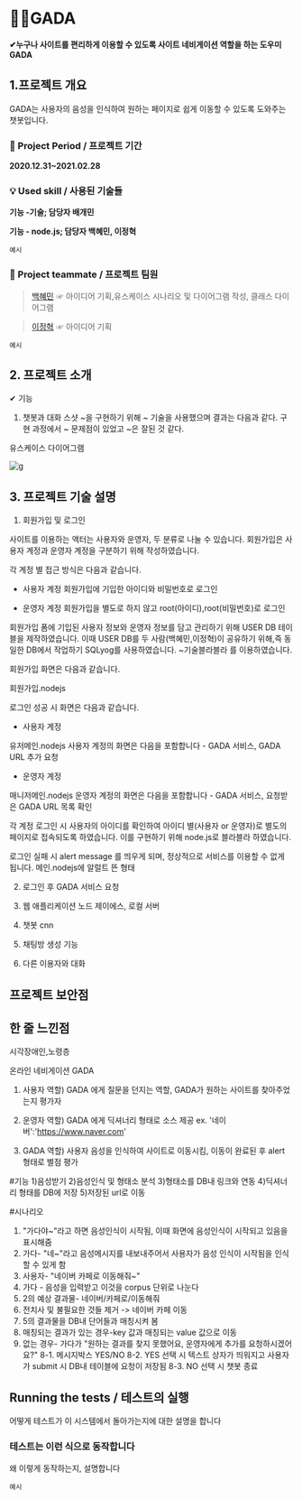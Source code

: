 # 🐱‍🏍GADA

**✔누구나 사이트를 편리하게 이용할 수 있도록 사이트 네비게이션 역할을 하는 도우미 GADA**

## 1.프로젝트 개요

GADA는 사용자의 음성을 인식하여 원하는 페이지로 쉽게 이동할 수 있도록 도와주는 챗봇입니다.

### 📅 Project Period / 프로젝트 기간

**2020.12.31~2021.02.28**

### 💡 Used skill / 사용된 기술들

**기능 -기술; 담당자 배개민**

**기능 - node.js; 담당자 백혜민, 이정혁**

```
예시
```

### 🙋 Project teammate / 프로젝트 팀원

> [백혜민](https://github.com/HyeminBaek) ☞ 아이디어 기획,유스케이스 시나리오 및 다이어그램 작성, 클래스 다이어그램 

> [이정혁](https://github.com/wjdgurrj) ☞ 아이디어 기획

```
예시
```

## 2. 프로젝트 소개
✔ 기능
1) 챗봇과 대화
스샷
~을 구현하기 위해 ~ 기술을 사용했으며 결과는 다음과 같다.
구현 과정에서 ~ 문제점이 있었고 ~은 잘된 것 같다.

유스케이스 다이어그램

![g](https://user-images.githubusercontent.com/55080554/103436860-ad6ce400-4c63-11eb-8eb9-252ce256372c.png)

## 3. 프로젝트 기술 설명
1) 회원가입 및 로그인

사이트를 이용하는 액터는 사용자와 운영자, 두 분류로 나눌 수 있습니다.
회원가입은 사용자 계정과 운영자 계정을 구분하기 위해 작성하였습니다.

각 계정 별 접근 방식은 다음과 같습니다.

- 사용자 계정
회원가입에 기입한 아이디와 비밀번호로 로그인

- 운영자 계정
회원가입을 별도로 하지 않고 root(아이디),root(비밀번호)로 로그인

회원가입 폼에 기입된 사용자 정보와 운영자 정보를 담고 관리하기 위해 USER DB 테이블을 제작하였습니다.
이때 USER DB를 두 사람(백혜민,이정혁)이 공유하기 위해,즉 동일한 DB에서 작업하기  SQLyog를 사용하였습니다.
~기술블라블라 를 이용하였습니다.

회원가입 화면은 다음과 같습니다.

회원가입.nodejs

로그인 성공 시 화면은 다음과 같습니다.
- 사용자 계정

유저메인.nodejs
사용자 계정의 화면은 다음을 포함합니다 - GADA 서비스, GADA URL 추가 요청

- 운영자 계정

매니저메인.nodejs
운영자 계정의 화면은 다음을 포함합니다 - GADA 서비스, 요청받은 GADA URL 목록 확인

각 계정 로그인 시 사용자의 아이디를 확인하여 아이디 별(사용자 or 운영자)로 별도의 페이지로 접속되도록  하였습니다.
이를 구현하기 위해 node.js로 블라블라 하였습니다.

로그인 실패 시 alert message 를 띄우게 되며, 정상적으로 서비스를 이용할 수 없게 됩니다.
메인.nodejs에 알럴트 뜬 형태

2) 로그인 후 GADA 서비스 요청



2) 웹 애플리케이션
노드 제이에스, 로컬 서버
3) 챗봇
cnn
4) 채팅방 생성 기능
5) 다른 이용자와 대화 

## 프로젝트 보안점
## 한 줄 느낀점



시각장애인,노령층

온라인 네비게이션 GADA

1. 사용자
역할) GADA 에게 질문을 던지는 역할, GADA가 원하는 사이트를 찾아주었는지 평가자

2. 운영자 
역할) GADA 에게 딕셔너리 형태로 소스 제공 ex. '네이버':'https://www.naver.com'

3. GADA
역할) 사용자 음성을 인식하여 사이트로 이동시킴, 이동이 완료된 후 alert 형태로 별점 평가

#기능
1)음성받기
2)음성인식 및 형태소 분석
3)형태소를 DB내 링크와 연동
4)딕셔너리 형태를 DB에 저장
5)저장된 url로 이동

#시나리오
1. "가다야~"라고 하면 음성인식이 시작됨, 이때 화면에 음성인식이 시작되고 있음을 표시해줌
2. 가다- "네~"라고 음성메시지를 내보내주어서 사용자가 음성 인식이 시작됨을 인식할 수 있게 함
3. 사용자- "네이버 카페로 이동해줘~"
4. 가다 - 음성을 입력받고 이것을 corpus 단위로 나눈다
4. 2의 예상 결과물- 네이버/카페로/이동해줘
5. 전치사 및 불필요한 것들 제거 -> 네이버 카페 이동
6. 5의 결과물을 DB내 단어들과 매칭시켜 봄
7. 매칭되는 결과가 있는 경우-key 값과 매칭되는 value 값으로 이동
8. 없는 경우- 가다가 "원하는 결과를 찾지 못했어요, 운영자에게 추가를 요청하시겠어요?"
8-1. 메시지박스 YES/NO
8-2. YES 선택 시 텍스트 상자가 띄워지고 사용자가 submit 시 DB내 테이블에 요청이 저장됨
8-3. NO 선택 시 챗봇 종료



## Running the tests / 테스트의 실행

어떻게 테스트가 이 시스템에서 돌아가는지에 대한 설명을 합니다

### 테스트는 이런 식으로 동작합니다

왜 이렇게 동작하는지, 설명합니다

```
예시
```
